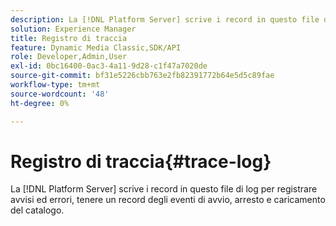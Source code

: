```yaml
---
description: La [!DNL Platform Server] scrive i record in questo file di log per registrare avvisi ed errori, tenere un record degli eventi di avvio, arresto e caricamento del catalogo.
solution: Experience Manager
title: Registro di traccia
feature: Dynamic Media Classic,SDK/API
role: Developer,Admin,User
exl-id: 0bc16400-0ac3-4a11-9d28-c1f47a7020de
source-git-commit: bf31e5226cbb763e2fb82391772b64e5d5c89fae
workflow-type: tm+mt
source-wordcount: '48'
ht-degree: 0%

---
```


# Registro di traccia{#trace-log}

La [!DNL Platform Server] scrive i record in questo file di log per registrare avvisi ed errori, tenere un record degli eventi di avvio, arresto e caricamento del catalogo.
